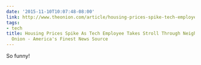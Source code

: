 ```yaml
---
date: '2015-11-10T10:07:48-08:00'
link: http://www.theonion.com/article/housing-prices-spike-tech-employee-takes-stroll-th-51813
tags:
- tech
title: Housing Prices Spike As Tech Employee Takes Stroll Through Neighborhood - The
  Onion - America's Finest News Source
---
```


So funny!
